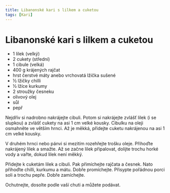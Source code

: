 ```yaml
---
title: Libanonské kari s lilkem a cuketou
tags: [Kari]
---
```


# Libanonské kari s lilkem a cuketou

* 1 lilek (velký)
* 2 cukety (střední)
* 1 cibule (velká)
* 400 g krájených rajčat
* hrst čerstvé máty anebo vrchovatá lžička sušené
* ½ lžičky chilli
* ½ lžíce kurkumy
* 2 stroužky česneku
* olivový olej
* sůl
* pepř

Nejdřív si nadrobno nakrájejte cibuli. Potom si nakrájejte zvlášť lilek (i se slupkou) a zvlášť cukety na asi 1 cm velké kousky. 
Cibulku na oleji osmahněte ve větším hrnci. Až je měkká, přidejte cuketu nakrájenou na asi 1 cm velké kousky.

V druhém hrnci nebo pánvi si mezitím rozehřejte trošku oleje. Přihoďte nakrájený lilek a smažte. 
Až se začne lilek připalovat, dolijte trochu horké vody a vařte, dokud lilek není měkký.

Přidejte k cuketám lilek a cibuli. Pak přimíchejte rajčata a česnek. Nato přihoďte chilli, kurkumu a mátu.
Dobře promíchejte. Přisypte pořádnou porci soli a trochu pepře. Dobře zamíchejte.

Ochutnejte, dosolte podle vaší chuti a můžete podávat.